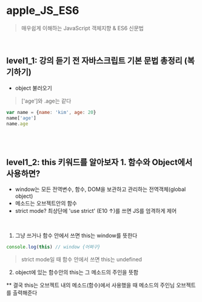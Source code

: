 # apple_JS_ES6
> 매우쉽게 이해하는 JavaScript 객체지향 & ES6 신문법

<br>

## level1_1: 강의 듣기 전 자바스크립트 기본 문법 총정리 (복기하기)
* object 불러오기
> ['age']와 .age는 같다
```javascript
var name = {name: 'kim', age: 20}
name['age']
name.age
```

<br>
<br>

## level1_2: this 키워드를 알아보자 1. 함수와 Object에서 사용하면?
- window는 모든 전역변수, 함수, DOM을 보관하고 관리하는 전역객체(global object)
- 메소드는 오브젝트안의 함수
- strict mode? 최상단에 'use strict' (E10 ↑)를 쓰면 JS를 엄격하게 제어

<br>

1. 그냥 쓰거나 함수 안에서 쓰면 this는 window를 뜻한다
```javascript
console.log(this) // window {어쩌구} 


```




> strict mode일 때 함수 안에서 쓰면 this는 undefined
2. object에 있는 함수안의 this는 그 메소드의 주인을 뜻함

** 결국 this는 오브젝트 내의 메소드(함수)에서 사용했을 때 메소드의 주인님 오브젝트를 출력해준다 




